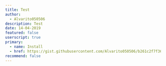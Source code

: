 ```yaml
---
title: Test
author:
  - Alvarito050506
description: Test
date: 14-04-2019
featured: false
userscript: true
primary:
  - name: Install
  - href: https://gist.githubusercontent.com/Alvarito050506/b261c2f7f361ce8fc44c686b0f19ad60/raw/c8a09be7be16e8c4aae2c1e53eff10fa5e4035d5/index.user.js
recommend: false
---
```

